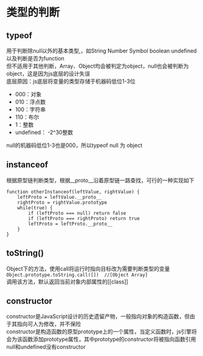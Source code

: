 <!--
 * @Author: xxxafu
 * @Date: 2022-02-19 08:33:26
 * @LastEditTime: 2022-03-12 17:16:24
 * @LastEditors: xxxafu
 * @Description: 
 * @FilePath: \study\JavaScript\类型判断.md
-->
# 类型的判断
## typeof
用于判断除null以外的基本类型,，如String Number Symbol boolean undefined以及判断是否为function   
但不适用于其他判断，Array、Object均会被判定为object，null也会被判断为object，这是因为js底层的设计失误  
底层原因：js底层将变量的类型存储于机器码低位1-3位
- 000：对象
- 010：浮点数
- 100：字符串
- 110：布尔
- 1：整数
- undefined： -2^30整数  

null的机器码低位1-3也是000，所以typeof null 为 object
## instanceof
根据原型链判断类型，根据__proto__沿着原型链一路查找，可行的一种实现如下  

```
function otherInstanceof(leftValue, rightValue) {
    leftProto = leftValue.__proto__
    rightProto = rightValue.prototype
    while(true) {
        if (leftProto === null) return false
        if (leftProto === rightProto) return true
        leftProto = leftProto.__proto__
    }
} 
```
## toString()
Object下的方法，使用call将运行时指向目标改为需要判断类型的变量  
`
Object.prototype.toString.call([])  //[Object Array]
`  
调用该方法，默认返回当前对象内部属性的[[class]]
## constructor
constructor是JavaScript设计的历史遗留产物，一般指向对象的构造函数，但由于其指向可人为修改，并不保险  
constructor是构造函数的原型prototype上的一个属性，当定义函数时，js引擎将会为该函数添加prototype属性，其中prototype的constructor将被指向函数引用  
null和undefined没有constructor  

